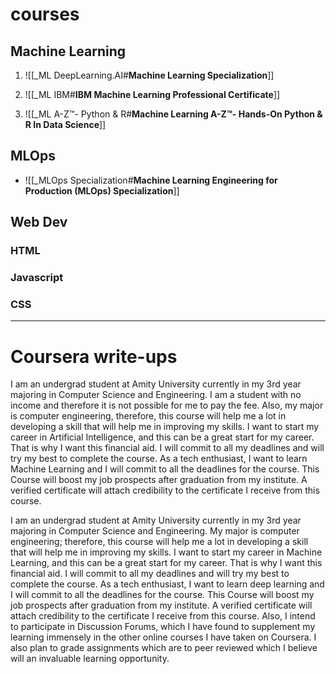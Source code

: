 # courses
## Machine Learning
1. ![[_ML DeepLearning.AI#**Machine Learning Specialization**]]

2.  ![[_ML IBM#**IBM Machine Learning Professional Certificate**]]
3. ![[_ML A-Z™- Python & R#**Machine Learning A-Z™- Hands-On Python & R In Data Science**]]

## MLOps
- ![[_MLOps Specialization#**Machine Learning Engineering for Production (MLOps) Specialization**]]

## Web Dev
### HTML
### Javascript
### CSS

---
# Coursera write-ups
I am an undergrad student at Amity University currently in my 3rd year majoring in Computer Science and Engineering. I am a student with no income and therefore it is not possible for me to pay the fee. Also, my major is computer engineering, therefore, this course will help me a lot in developing a skill that will help me in improving my skills. I want to start my career in Artificial Intelligence, and this can be a great start for my career. That is why I want this financial aid. I will commit to all my deadlines and will try my best to complete the course. As a tech enthusiast, I want to learn Machine Learning and I will commit to all the deadlines for the course. This Course will boost my job prospects after graduation from my institute. A verified certificate will attach credibility to the certificate I receive from this course.

I am an undergrad student at Amity University currently in my 3rd year majoring in Computer Science and Engineering. My major is computer engineering; therefore, this course will help me a lot in developing a skill that will help me in improving my skills. I want to start my career in Machine Learning, and this can be a great start for my career. That is why I want this financial aid. I will commit to all my deadlines and will try my best to complete the course. As a tech enthusiast, I want to learn deep learning and I will commit to all the deadlines for the course. This Course will boost my job prospects after graduation from my institute. A verified certificate will attach credibility to the certificate I receive from this course. Also, I intend to participate in Discussion Forums, which I have found to supplement my learning immensely in the other online courses I have taken on Coursera. I also plan to grade assignments which are to peer reviewed which I believe will an invaluable learning opportunity.

